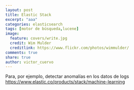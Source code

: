 ```yaml
---
layout: post
title: Elastic Stack
excerpt: "aaa"
categories: elasticsearch
tags: [motor de búsqueda,lucene]
image:
  feature: covers/write.jpg
  credit: Wim Mulder
  creditlink: https://www.flickr.com/photos/wimmulder/
comments: true
share: true
author: victor_cuervo
---
```


Para, por ejemplo, detectar anomalías en los datos de logs
https://www.elastic.co/products/stack/machine-learning
